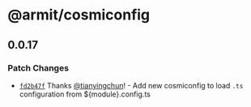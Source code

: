 # @armit/cosmiconfig

## 0.0.17

### Patch Changes

- [`fd2b47f`](https://github.com/armitjs/armit/commit/fd2b47f61256876c3d1cb473361f8c588d8966cc) Thanks [@tianyingchun](https://github.com/tianyingchun)! - Add new cosmiconfig to load `.ts` configuration from ${module}.config.ts
